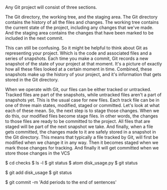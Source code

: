  Any Git project will consist of three sections. 
 
 The Git directory, the working tree, and the staging area. 
 The Git directory contains the history of all the files and changes. 
 The working tree contains the current state of the project, including any changes that we've made. And the staging area contains the changes 
 that have been marked to be included in the next commit.
 
 This can still be confusing. So it might be helpful to think about Git as representing your project. 
 Which is the code and associated files and a series of snapshots. Each time you make a commit, 
 Git records a new snapshot of the state of your project at that moment. 
 It's a picture of exactly how all these files looked at a certain moment in time. 
 Combined, these snapshots make up the history of your project, and it's information that gets stored in the Git directory.
 
 When we operate with Git, our files can be either tracked or untracked. 
 Tracked files are part of the snapshots, while untracked files aren't a part of snapshots yet. This is the usual case for new files. 
 Each track file can be in one of three main states, modified, staged or committed. Let's look at what each of these mean.
 So, the next step is to stage those changes. When we do this, our modified files become stage files. 
 In other words, the changes to those files are ready to be committed to the project. All files that are staged will be part of the next snapshot we take. 
 And finally, when a file gets committed, the changes made to it are safely stored in a snapshot in the Git directory. 
 This means that typically a file tracked by Git, will first be modified when we change it in any way. 
 Then it becomes staged when we mark those changes for tracking. And finally it will get committed when we store those changes in the VCS
 
 $ cd checks
 $ ls -l
 $ git status
 $ atom disk_usage.py
 $ git status
 
 $ git add disk_usage
 $ git status
 
 $ git commit -m 'Add periods to the end of sentences'
